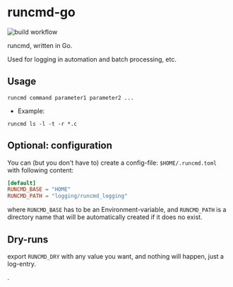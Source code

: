 # runcmd-go

![build workflow](https://github.com/sueswe/runcmd-go/actions/workflows/go.yml/badge.svg?event=push)

runcmd, written in Go.

Used for logging in automation and batch processing, etc.


## Usage

`runcmd command parameter1 parameter2 ...`

* Example:

~~~
runcmd ls -l -t -r *.c
~~~


## Optional: configuration

You can (but you don't have to) create a config-file: `$HOME/.runcmd.toml`
with following content:

~~~toml
[default]
RUNCMD_BASE = "HOME"   
RUNCMD_PATH = "logging/runcmd_logging"
~~~

where `RUNCMD_BASE` has to be an Environment-variable,
and `RUNCMD_PATH` is a directory name that will be
automatically created if it does no exist.


## Dry-runs

export `RUNCMD_DRY` with any value you want, and nothing will happen, just a log-entry.

.
